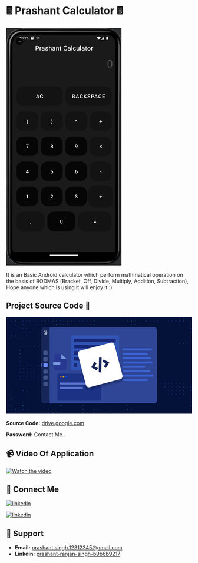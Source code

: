 
# 🖩 Prashant Calculator 🖩

![](https://raw.githubusercontent.com/Prashant-ranjan-singh-123/Android-Calculator/main/ScreenShot/Cal.PNG)

It is an Basic Android calculator which perform mathmatical operation on the basis of BODMAS (Bracket, Off, Divide, Multiply, Addition, Subtraction), Hope anyone which is using it will enjoy it :)

## Project Source Code 🧿
![](https://raw.githubusercontent.com/Prashant-ranjan-singh-123/Android-Calculator/main/ScreenShot/source-code.jpg)

**Source Code:** [drive.google.com](https://drive.google.com/file/d/13Y1b9rhcPFFGwh46gQ76-x-l8MhMUWLt/view?usp=sharing)

**Password:** Contact Me.

## 📹 Video Of Application
[![Watch the video](https://radartimikaonline.com/wp-content/uploads/2022/07/Manipuri-Viral-Video-Red.jpg)](https://dms.licdn.com/playlist/C4D05AQFTdIBvOGPlxg/mp4-720p-30fp-crf28/0/1659244104274?e=1662127200&v=beta&t=P4WessrTYaNEiIOQY5e4NVxCZdPWQuAIq78586CqWuw)

## 🔗 Connect Me
[![linkedin](https://img.shields.io/badge/linkedin-0A66C2?style=for-the-badge&logo=linkedin&logoColor=white)](https://www.linkedin.com/in/prashant-ranjan-singh-b9b6b9217/)

[![linkedin](https://img.shields.io/badge/gmail-ff0000?style=for-the-badge&logo=gmail&logoColor=white)](https://mail.google.com/mail/u/?authuser=prashant.singh.12312345@gmail.com)

## 🙋 Support

- **Email:** prashant.singh.12312345@gmail.com 
- **Linkdin:** [prashant-ranjan-singh-b9b6b9217](https://www.linkedin.com/in/prashant-ranjan-singh-b9b6b9217/)
